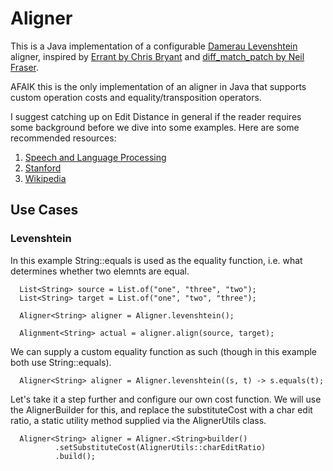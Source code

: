 # Aligner

This is a Java implementation of a configurable [Damerau Levenshtein](https://en.wikipedia.org/wiki/Damerau%E2%80%93Levenshtein_distance) aligner, inspired by [Errant by Chris Bryant](https://github.com/chrisjbryant/errant/blob/master/errant/alignment.py) and [diff_match_patch by Neil Fraser](https://github.com/google/diff-match-patch).

AFAIK this is the only implementation of an aligner in Java that supports custom operation costs and equality/transposition operators.

I suggest catching up on Edit Distance in general if the reader requires some background before we dive into some examples.
Here are some recommended resources:
1. [Speech and Language Processing](https://web.stanford.edu/~jurafsky/slp3/2.pdf)
2. [Stanford](https://web.stanford.edu/class/cs124/lec/med.pdf)
3. [Wikipedia](https://en.wikipedia.org/wiki/Edit_distance)

## Use Cases

### Levenshtein

In this example String::equals is used as the equality function, i.e. what determines whether two elemnts are equal.

```
  List<String> source = List.of("one", "three", "two");
  List<String> target = List.of("one", "two", "three");
        
  Aligner<String> aligner = Aligner.levenshtein();
  
  Alignment<String> actual = aligner.align(source, target);
```

We can supply a custom equality function as such (though in this example both use String::equals).

```
  Aligner<String> aligner = Aligner.levenshtein((s, t) -> s.equals(t);
```

Let's take it a step further and configure our own cost function. We will use the AlignerBuilder for this, and replace the substituteCost with a char edit ratio, a static utility method supplied via the AlignerUtils class.

```
  Aligner<String> aligner = Aligner.<String>builder()
          .setSubstituteCost(AlignerUtils::charEditRatio)
          .build();
```
